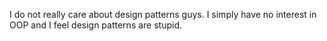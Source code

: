 I do not really care about design patterns guys. I simply have no interest in OOP and I feel design patterns are stupid.
